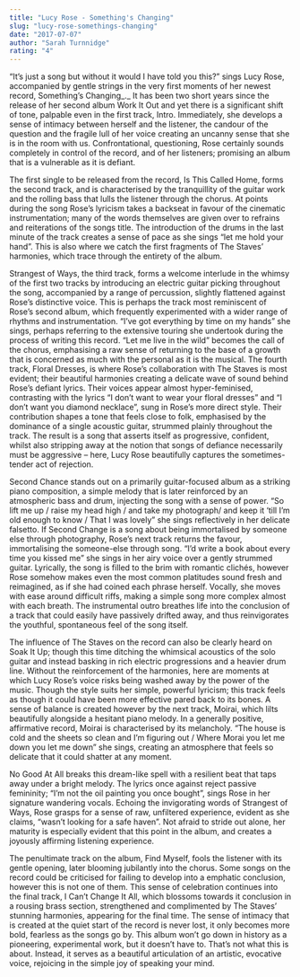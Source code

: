 ```yaml
---
title: "Lucy Rose - Something's Changing"
slug: "lucy-rose-somethings-changing"
date: "2017-07-07"
author: "Sarah Turnnidge"
rating: "4"
---
```


“It’s just a song but without it would I have told you this?” sings Lucy Rose, accompanied by gentle strings in the very first moments of her newest record, Something’s Changing_._ It has been two short years since the release of her second album Work It Out and yet there is a significant shift of tone, palpable even in the first track, Intro. Immediately, she develops a sense of intimacy between herself and the listener, the candour of the question and the fragile lull of her voice creating an uncanny sense that she is in the room with us. Confrontational, questioning, Rose certainly sounds completely in control of the record, and of her listeners; promising an album that is a vulnerable as it is defiant.

The first single to be released from the record, Is This Called Home, forms the second track, and is characterised by the tranquillity of the guitar work and the rolling bass that lulls the listener through the chorus. At points during the song Rose’s lyricism takes a backseat in favour of the cinematic instrumentation; many of the words themselves are given over to refrains and reiterations of the songs title. The introduction of the drums in the last minute of the track creates a sense of pace as she sings “let me hold your hand”. This is also where we catch the first fragments of The Staves’ harmonies, which trace through the entirety of the album.

Strangest of Ways, the third track, forms a welcome interlude in the whimsy of the first two tracks by introducing an electric guitar picking throughout the song, accompanied by a range of percussion, slightly flattened against Rose’s distinctive voice. This is perhaps the track most reminiscent of Rose’s second album, which frequently experimented with a wider range of rhythms and instrumentation. “I’ve got everything by time on my hands” she sings, perhaps referring to the extensive touring she undertook during the process of writing this record. “Let me live in the wild” becomes the call of the chorus, emphasising a raw sense of returning to the base of a growth that is concerned as much with the personal as it is the musical. The fourth track, Floral Dresses, is where Rose’s collaboration with The Staves is most evident; their beautiful harmonies creating a delicate wave of sound behind Rose’s defiant lyrics. Their voices appear almost hyper-feminised, contrasting with the lyrics “I don’t want to wear your floral dresses” and “I don’t want you diamond necklace”, sung in Rose’s more direct style. Their contribution shapes a tone that feels close to folk, emphasised by the dominance of a single acoustic guitar, strummed plainly throughout the track. The result is a song that asserts itself as progressive, confident, whilst also stripping away at the notion that songs of defiance necessarily must be aggressive – here, Lucy Rose beautifully captures the sometimes-tender act of rejection.

Second Chance stands out on a primarily guitar-focused album as a striking piano composition, a simple melody that is later reinforced by an atmospheric bass and drum, injecting the song with a sense of power. “So lift me up / raise my head high / and take my photograph/ and keep it ‘till I’m old enough to know / That I was lovely” she sings reflectively in her delicate falsetto. If Second Change is a song about being immortalised by someone else through photography, Rose’s next track returns the favour, immortalising the someone-else through song. “I’d write a book about every time you kissed me” she sings in her airy voice over a gently strummed guitar. Lyrically, the song is filled to the brim with romantic clichés, however Rose somehow makes even the most common platitudes sound fresh and reimagined, as if she had coined each phrase herself. Vocally, she moves with ease around difficult riffs, making a simple song more complex almost with each breath. The instrumental outro breathes life into the conclusion of a track that could easily have passively drifted away, and thus reinvigorates the youthful, spontaneous feel of the song itself.

The influence of The Staves on the record can also be clearly heard on Soak It Up; though this time ditching the whimsical acoustics of the solo guitar and instead basking in rich electric progressions and a heavier drum line. Without the reinforcement of the harmonies, here are moments at which Lucy Rose’s voice risks being washed away by the power of the music. Though the style suits her simple, powerful lyricism; this track feels as though it could have been more effective pared back to its bones. A sense of balance is created however by the next track, Moirai, which lilts beautifully alongside a hesitant piano melody. In a generally positive, affirmative record, Moirai is characterised by its melancholy. “The house is cold and the sheets so clean and I’m figuring out / Where Morai you let me down you let me down” she sings, creating an atmosphere that feels so delicate that it could shatter at any moment.

No Good At All breaks this dream-like spell with a resilient beat that taps away under a bright melody. The lyrics once against reject passive femininity; “I’m not the oil painting you once bought”, sings Rose in her signature wandering vocals. Echoing the invigorating words of Strangest of Ways, Rose grasps for a sense of raw, unfiltered experience, evident as she claims, “wasn’t looking for a safe haven”. Not afraid to stride out alone, her maturity is especially evident that this point in the album, and creates a joyously affirming listening experience.

The penultimate track on the album, Find Myself, fools the listener with its gentle opening, later blooming jubilantly into the chorus. Some songs on the record could be criticised for failing to develop into a emphatic conclusion, however this is not one of them. This sense of celebration continues into the final track, I Can’t Change It All, which blossoms towards it conclusion in a rousing brass section, strengthened and complimented by The Staves’ stunning harmonies, appearing for the final time. The sense of intimacy that is created at the quiet start of the record is never lost, it only becomes more bold, fearless as the songs go by. This album won’t go down in history as a pioneering, experimental work, but it doesn’t have to. That’s not what this is about. Instead, it serves as a beautiful articulation of an artistic, evocative voice, rejoicing in the simple joy of speaking your mind.
